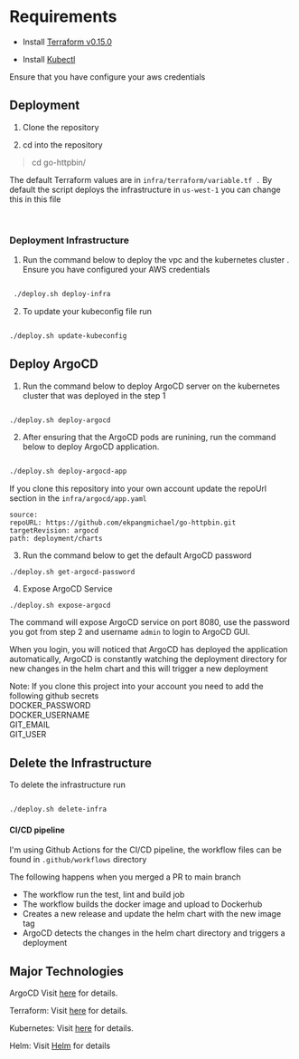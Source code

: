 # Requirements

  
  

- Install [Terraform v0.15.0](https://learn.hashicorp.com/tutorials/terraform/install-cli)

  

- Install [Kubectl](https://kubernetes.io/docs/tasks/tools/)

Ensure that you have configure your aws credentials

## Deployment
  

1. Clone the repository

  

2. cd into the repository

  

> cd go-httpbin/

  

The default Terraform values are in `infra/terraform/variable.tf .` By default the script deploys the infrastructure in `us-west-1` you can change this in this file

  

<br>

  
  

### Deployment Infrastructure

  

1. Run the command below to deploy the vpc and the kubernetes cluster . Ensure you have configured your AWS credentials

  

  

```bash

 ./deploy.sh deploy-infra

```

  

  

2. To update your kubeconfig file run

```bash

./deploy.sh update-kubeconfig

```

  

  

## Deploy ArgoCD

 
1. Run the command below to deploy ArgoCD server on the kubernetes cluster that was deployed in the step 1

  

  

```bash

./deploy.sh deploy-argocd

```

  

  

2. After ensuring that the ArgoCD pods are runining, run the command below to deploy ArgoCD application.


```bash

./deploy.sh deploy-argocd-app

```


If you clone this repository into your own account update the repoUrl section in the `infra/argocd/app.yaml `

 ```
source:
repoURL: https://github.com/ekpangmichael/go-httpbin.git
targetRevision: argocd
path: deployment/charts
```

  

3. Run the command below to get the default ArgoCD password

```
./deploy.sh get-argocd-password 
``` 
  

4. Expose ArgoCD Service 
```
./deploy.sh expose-argocd   
```
The command will expose ArgoCD service on port 8080, use the password you got from step 2 and username `admin` to login to ArgoCD GUI.
  
When you login, you will noticed that ArgoCD has deployed the application automatically, ArgoCD is constantly watching the deployment directory for new changes in the helm chart and  this will trigger a new deployment 


Note: If you clone this project into your account you need to add the following github secrets
<br>DOCKER_PASSWORD <br>
DOCKER_USERNAME <br>
GIT_EMAIL <br>
GIT_USER



## Delete the Infrastructure

  

To delete the infrastructure run

```bash

./deploy.sh delete-infra 

```
  

#### CI/CD pipeline

  I'm using Github Actions for the CI/CD pipeline, the workflow files can be found in `.github/workflows` directory 

The following happens when you merged a PR to main branch
- The workflow run the test, lint and build job
- The workflow builds the docker image and upload to Dockerhub
- Creates a new release and update the helm chart with the new image tag
- ArgoCD detects the changes in the helm  chart directory and triggers a deployment

  

## Major Technologies  

ArgoCD Visit [here](https://argo-cd.readthedocs.io/en/stable/) for details.

Terraform: Visit [here](https://www.terraform.io/) for details.

Kubernetes: Visit [here](https://kubernetes.io/) for details.

Helm: Visit [Helm](https://helm.sh/) for details

